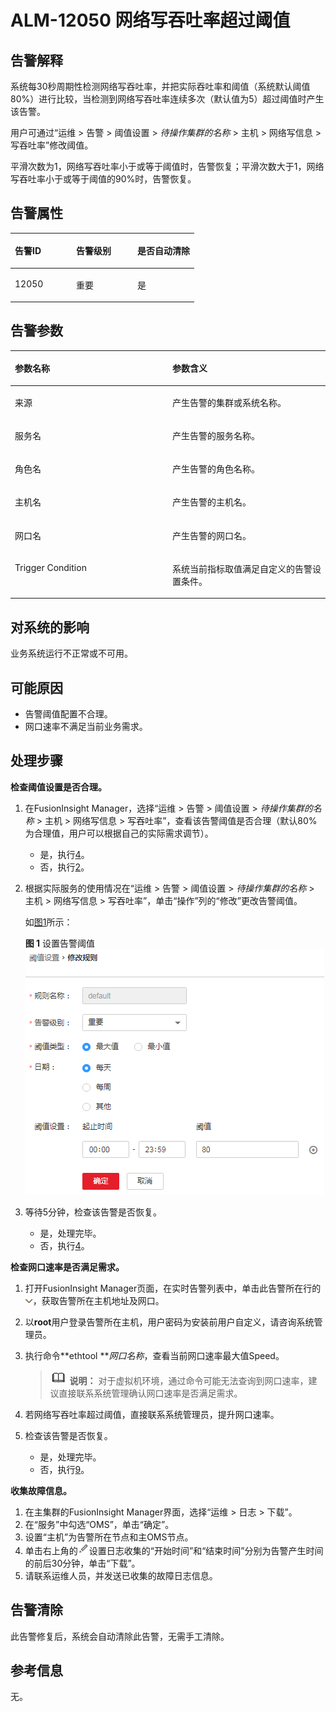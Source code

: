 # ALM-12050 网络写吞吐率超过阈值<a name="ALM-12050"></a>

## 告警解释<a name="section45345163"></a>

系统每30秒周期性检测网络写吞吐率，并把实际吞吐率和阈值（系统默认阈值80%）进行比较，当检测到网络写吞吐率连续多次（默认值为5）超过阈值时产生该告警。

用户可通过“运维 \> 告警 \> 阈值设置 \>  _待操作集群的名称_  \> 主机 \> 网络写信息 \> 写吞吐率”修改阈值。

平滑次数为1，网络写吞吐率小于或等于阈值时，告警恢复；平滑次数大于1，网络写吞吐率小于或等于阈值的90%时，告警恢复。

## 告警属性<a name="section5453291"></a>

<a name="table23930420"></a>
<table><thead align="left"><tr id="row6912640"><th class="cellrowborder" valign="top" width="33.33333333333333%" id="mcps1.1.4.1.1"><p id="p23052935"><a name="p23052935"></a><a name="p23052935"></a>告警ID</p>
</th>
<th class="cellrowborder" valign="top" width="33.33333333333333%" id="mcps1.1.4.1.2"><p id="p55348467"><a name="p55348467"></a><a name="p55348467"></a>告警级别</p>
</th>
<th class="cellrowborder" valign="top" width="33.33333333333333%" id="mcps1.1.4.1.3"><p id="p54040876"><a name="p54040876"></a><a name="p54040876"></a>是否自动清除</p>
</th>
</tr>
</thead>
<tbody><tr id="row15234841"><td class="cellrowborder" valign="top" width="33.33333333333333%" headers="mcps1.1.4.1.1 "><p id="p26062627"><a name="p26062627"></a><a name="p26062627"></a>12050</p>
</td>
<td class="cellrowborder" valign="top" width="33.33333333333333%" headers="mcps1.1.4.1.2 "><p id="p30698033"><a name="p30698033"></a><a name="p30698033"></a>重要</p>
</td>
<td class="cellrowborder" valign="top" width="33.33333333333333%" headers="mcps1.1.4.1.3 "><p id="p3512748"><a name="p3512748"></a><a name="p3512748"></a>是</p>
</td>
</tr>
</tbody>
</table>

## 告警参数<a name="section49079619"></a>

<a name="table16097147"></a>
<table><thead align="left"><tr id="row57612784"><th class="cellrowborder" valign="top" width="50%" id="mcps1.1.3.1.1"><p id="p36123922"><a name="p36123922"></a><a name="p36123922"></a>参数名称</p>
</th>
<th class="cellrowborder" valign="top" width="50%" id="mcps1.1.3.1.2"><p id="p40356556"><a name="p40356556"></a><a name="p40356556"></a>参数含义</p>
</th>
</tr>
</thead>
<tbody><tr id="row0123191163813"><td class="cellrowborder" valign="top" width="50%" headers="mcps1.1.3.1.1 "><p id="p17935380415"><a name="p17935380415"></a><a name="p17935380415"></a>来源</p>
</td>
<td class="cellrowborder" valign="top" width="50%" headers="mcps1.1.3.1.2 "><p id="p187931338134115"><a name="p187931338134115"></a><a name="p187931338134115"></a>产生告警的集群或系统名称。</p>
</td>
</tr>
<tr id="row47655623"><td class="cellrowborder" valign="top" width="50%" headers="mcps1.1.3.1.1 "><p id="p34900267"><a name="p34900267"></a><a name="p34900267"></a>服务名</p>
</td>
<td class="cellrowborder" valign="top" width="50%" headers="mcps1.1.3.1.2 "><p id="p8349342"><a name="p8349342"></a><a name="p8349342"></a>产生告警的服务名称。</p>
</td>
</tr>
<tr id="row8035222"><td class="cellrowborder" valign="top" width="50%" headers="mcps1.1.3.1.1 "><p id="p46873254"><a name="p46873254"></a><a name="p46873254"></a>角色名</p>
</td>
<td class="cellrowborder" valign="top" width="50%" headers="mcps1.1.3.1.2 "><p id="p38637210"><a name="p38637210"></a><a name="p38637210"></a>产生告警的角色名称。</p>
</td>
</tr>
<tr id="row12190573"><td class="cellrowborder" valign="top" width="50%" headers="mcps1.1.3.1.1 "><p id="p47912371"><a name="p47912371"></a><a name="p47912371"></a>主机名</p>
</td>
<td class="cellrowborder" valign="top" width="50%" headers="mcps1.1.3.1.2 "><p id="p55696849"><a name="p55696849"></a><a name="p55696849"></a>产生告警的主机名。</p>
</td>
</tr>
<tr id="row31509601"><td class="cellrowborder" valign="top" width="50%" headers="mcps1.1.3.1.1 "><p id="p2140920"><a name="p2140920"></a><a name="p2140920"></a>网口名</p>
</td>
<td class="cellrowborder" valign="top" width="50%" headers="mcps1.1.3.1.2 "><p id="p39196794"><a name="p39196794"></a><a name="p39196794"></a>产生告警的网口名。</p>
</td>
</tr>
<tr id="row17226832"><td class="cellrowborder" valign="top" width="50%" headers="mcps1.1.3.1.1 "><p id="p53196128"><a name="p53196128"></a><a name="p53196128"></a>Trigger Condition</p>
</td>
<td class="cellrowborder" valign="top" width="50%" headers="mcps1.1.3.1.2 "><p id="p13919121"><a name="p13919121"></a><a name="p13919121"></a>系统当前指标取值满足自定义的告警设置条件。</p>
</td>
</tr>
</tbody>
</table>

## 对系统的影响<a name="section39063389"></a>

业务系统运行不正常或不可用。

## 可能原因<a name="section16026187"></a>

-   告警阈值配置不合理。
-   网口速率不满足当前业务需求。

## 处理步骤<a name="section10017956"></a>

**检查阈值设置是否合理。**

1.  在FusionInsight Manager，选择“运维 \> 告警 \> 阈值设置 \>  _待操作集群的名称_  \> 主机 \> 网络写信息 \> 写吞吐率”，查看该告警阈值是否合理（默认80%为合理值，用户可以根据自己的实际需求调节）。
    -   是，执行[4](#li4094243815441)。
    -   否，执行[2](#li4243330315441)。

2.  <a name="li4243330315441"></a>根据实际服务的使用情况在“运维 \> 告警 \> 阈值设置 \>  _待操作集群的名称_  \> 主机 \> 网络写信息 \> 写吞吐率”，单击“操作”列的“修改”更改告警阈值。

    如[图1](#fig3117853415441)所示：

    **图 1**  设置告警阈值<a name="fig3117853415441"></a>  
    ![](figures/设置告警阈值-113.png "设置告警阈值-113")

3.  等待5分钟，检查该告警是否恢复。
    -   是，处理完毕。
    -   否，执行[4](#li4094243815441)。


**检查网口速率是否满足需求。**

1.  <a name="li4094243815441"></a>打开FusionInsight Manager页面，在实时告警列表中，单击此告警所在行的![](figures/zh-cn_image_0263895749.png)，获取告警所在主机地址及网口。
2.  以**root**用户登录告警所在主机，用户密码为安装前用户自定义，请咨询系统管理员。
3.  执行命令**ethtool **_网口名称_，查看当前网口速率最大值Speed。

    >![](public_sys-resources/icon-note.gif) **说明：** 
    >对于虚拟机环境，通过命令可能无法查询到网口速率，建议直接联系系统管理确认网口速率是否满足需求。

4.  若网络写吞吐率超过阈值，直接联系系统管理员，提升网口速率。
5.  检查该告警是否恢复。
    -   是，处理完毕。
    -   否，执行[9](#li6688038715441)。


**收集故障信息。**

1.  <a name="li6688038715441"></a>在主集群的FusionInsight Manager界面，选择“运维 \> 日志 \> 下载”。
2.  在“服务”中勾选“OMS”，单击“确定”。
3.  设置“主机”为告警所在节点和主OMS节点。
4.  单击右上角的![](figures/zh-cn_image_0263895382.png)设置日志收集的“开始时间”和“结束时间”分别为告警产生时间的前后30分钟，单击“下载”。
5.  请联系运维人员，并发送已收集的故障日志信息。

## 告警清除<a name="section169311343318"></a>

此告警修复后，系统会自动清除此告警，无需手工清除。

## 参考信息<a name="section23052747"></a>

无。


